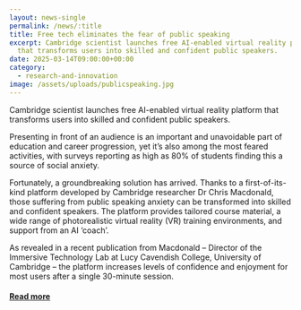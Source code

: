 ```yaml
---
layout: news-single
permalink: /news/:title
title: Free tech eliminates the fear of public speaking
excerpt: Cambridge scientist launches free AI-enabled virtual reality platform
  that transforms users into skilled and confident public speakers.
date: 2025-03-14T09:00:00+00:00
category:
  - research-and-innovation
image: /assets/uploads/publicspeaking.jpg
---
```

Cambridge scientist launches free AI-enabled virtual reality platform that transforms users into skilled and confident public speakers.

Presenting in front of an audience is an important and unavoidable part of education and career progression, yet it’s also among the most feared activities, with surveys reporting as high as 80% of students finding this a source of social anxiety.

Fortunately, a groundbreaking solution has arrived. Thanks to a first-of-its-kind platform developed by Cambridge researcher Dr Chris Macdonald, those suffering from public speaking anxiety can be transformed into skilled and confident speakers. The platform provides tailored course material, a wide range of photorealistic virtual reality (VR) training environments, and support from an AI ‘coach’.

As revealed in a recent publication from Macdonald – Director of the Immersive Technology Lab at Lucy Cavendish College, University of Cambridge – the platform increases levels of confidence and enjoyment for most users after a single 30-minute session.

#### [R﻿ead more](https://www.cam.ac.uk/stories/AI-VR-eliminates-fear-of-public-speaking)